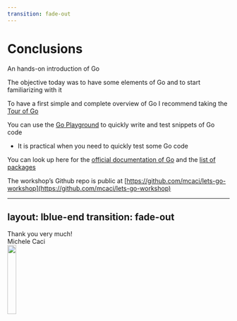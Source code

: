 ```yaml
---
transition: fade-out
---
```


# Conclusions

An hands-on introduction of Go

The objective today was to have some elements of Go and to start familiarizing with it

To have a first simple and complete overview of Go I recommend taking the [Tour of Go](https://go.dev/tour/)

You can use the [Go Playground](https://go.dev/play/) to quickly write and test snippets of Go code
- It is practical when you need to quickly test some Go code

You can look up here for the [official documentation of Go](https://go.dev/doc/) and the [list of packages](https://pkg.go.dev/)

The workshop’s Github repo is public at [https://github.com/mcaci/lets-go-workshop](https://github.com/mcaci/lets-go-workshop)

---
layout: lblue-end
transition: fade-out
---

<div class="text-white font-size-10">
Thank you very much!
</div>

<div class="absolute bottom-10">
  <div  class="text-white">Michele Caci</div>
  <div class="flex m-0 gap-1">
    <a href="https://github.com/mcaci" target="_blank" alt="Michele's GitHub" title="Michele's GitHub"
      class="text-xl slidev-icon-btn opacity-50 !border-none !hover:text-white">
      <carbon-logo-github />
    </a>
    <a href="https://x.com/goMicheleCaci" target="_blank" alt="Michele's X" title="Michele's X"
      class="text-xl slidev-icon-btn opacity-50 !border-none !hover:text-white">
      <carbon-logo-x />
    </a>
    <a href="https://www.linkedin.com/in/michele-caci-47770132/" target="_blank" alt="Michele's Linkedin" title="Michele's Linkedin"
      class="text-xl slidev-icon-btn opacity-50 !border-none !hover:text-white">
      <carbon-logo-linkedin />
    </a>
  </div>
</div>
<img src="/images/michelecaciQR.jpeg" class="absolute bottom-5 right-5 text-right" style="width: 20%; height: auto;"/>